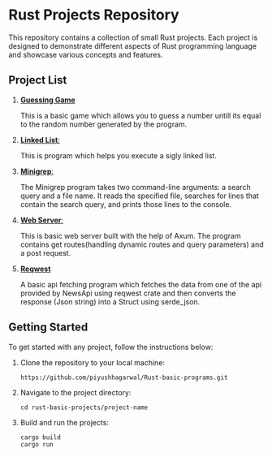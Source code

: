 # Rust Projects Repository

This repository contains a collection of small Rust projects. Each project is designed to demonstrate different aspects of Rust programming language and showcase various concepts and features.

## Project List

1. [**Guessing Game**](https://github.com/piyushhagarwal/Rust-basic-programs/tree/main/guessing_game)
   
   This is a basic game which allows you to guess a number untill its equal to the random number generated by       the program.

3. [**Linked List**:](https://github.com/piyushhagarwal/Rust-basic-programs/tree/main/linked_list)
   
   This is program which helps you execute a sigly linked list.

5. [**Minigrep**:](https://github.com/piyushhagarwal/Rust-basic-programs/tree/main/minigrep)
   
   The Minigrep program takes two command-line arguments: a search query and a file name. It reads the specified    file, searches for lines that contain the search query, and prints those lines to the console.

4. [**Web Server**:](https://github.com/piyushhagarwal/Rust-basic-programs/tree/main/web_server)

   This is basic web server built with the help of Axum. The program contains get routes(handling dynamic routes and query parameters) and a post request.

5. [**Reqwest**](https://github.com/piyushhagarwal/Rust-basic-projects/tree/main/reqwest)

   A basic api fetching program which fetches the data from one of the api provided by NewsApi using reqwest crate and then converts the response (Json string) into a Struct using serde_json.

## Getting Started

To get started with any project, follow the instructions below:

1. Clone the repository to your local machine:

   ```shell
   https://github.com/piyushhagarwal/Rust-basic-programs.git

2. Navigate to the project directory:

   ```shell
   cd rust-basic-projects/project-name

3. Build and run the projects:

   ```shell
   cargo build
   cargo run

